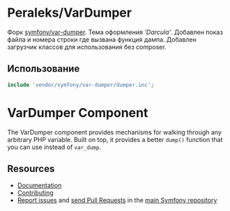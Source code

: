 # Peraleks/VarDumper
Форк [symfony/var-dumper](https://github.com/peraleks/var-dumper).
Тема оформления _'Darcula'_. Добавлен показ файла и  номера строки где вызвана функция дампа.
Добавлен загрузчик классов для использования без composer.

## Использование
```php
include 'vendor/symfony/var-dumper/dumper.inc';
```

VarDumper Component
===================

The VarDumper component provides mechanisms for walking through any arbitrary
PHP variable. Built on top, it provides a better `dump()` function that you
can use instead of `var_dump`.

Resources
---------

  * [Documentation](https://symfony.com/doc/current/components/var_dumper/introduction.html)
  * [Contributing](https://symfony.com/doc/current/contributing/index.html)
  * [Report issues](https://github.com/symfony/symfony/issues) and
    [send Pull Requests](https://github.com/symfony/symfony/pulls)
    in the [main Symfony repository](https://github.com/symfony/symfony)
